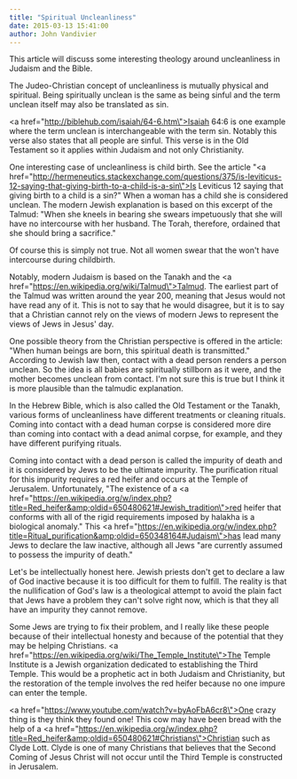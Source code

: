 ```yaml
---
title: "Spiritual Uncleanliness"
date: 2015-03-13 15:41:00
author: John Vandivier
---
```




This article will discuss some interesting theology around uncleanliness in Judaism and the Bible.

The Judeo-Christian concept of uncleanliness is mutually physical and spiritual. Being spiritually unclean is the same as being sinful and the term unclean itself may also be translated as sin.

<a href=\"http://biblehub.com/isaiah/64-6.htm\">Isaiah 64:6</a> is one example where the term unclean is interchangeable with the term sin. Notably this verse also states that all people are sinful. This verse is in the Old Testament so it applies within Judaism and not only Christianity.

One interesting case of uncleanliness is child birth. See the article \"<a href=\"http://hermeneutics.stackexchange.com/questions/375/is-leviticus-12-saying-that-giving-birth-to-a-child-is-a-sin\">Is Leviticus 12 saying that giving birth to a child is a sin?</a>\" When a woman has a child she is considered unclean. The modern Jewish explanation is based on this excerpt of the Talmud: \"When she kneels in bearing she swears impetuously that she will have no intercourse with her husband. The Torah, therefore, ordained that she should bring a sacrifice.\"

Of course this is simply not true. Not all women swear that the won't have intercourse during childbirth.

Notably, modern Judaism is based on the Tanakh and the <a href=\"https://en.wikipedia.org/wiki/Talmud\">Talmud</a>. The earliest part of the Talmud was written around the year 200, meaning that Jesus would not have read any of it. This is not to say that he would disagree, but it is to say that a Christian cannot rely on the views of modern Jews to represent the views of Jews in Jesus' day.

One possible theory from the Christian perspective is offered in the article: \"When human beings are born, this spiritual death is transmitted.\" According to Jewish law then, contact with a dead person renders a person unclean. So the idea is all babies are spiritually stillborn as it were, and the mother becomes unclean from contact. I'm not sure this is true but I think it is more plausible than the talmudic explanation.

In the Hebrew Bible, which is also called the Old Testament or the Tanakh, various forms of uncleanliness have different treatments or cleaning rituals. Coming into contact with a dead human corpse is considered more dire than coming into contact with a dead animal corpse, for example, and they have different purifying rituals.

Coming into contact with a dead person is called the impurity of death and it is considered by Jews to be the ultimate impurity. The purification ritual for this impurity requires a red heifer and occurs at the Temple of Jerusalem. Unfortunately, \"The existence of a <a href=\"https://en.wikipedia.org/w/index.php?title=Red_heifer&amp;oldid=650480621#Jewish_tradition\">red heifer</a> that conforms with all of the rigid requirements imposed by halakha is a biological anomaly.\" This <a href=\"https://en.wikipedia.org/w/index.php?title=Ritual_purification&amp;oldid=650348164#Judaism\">has lead many Jews to declare the law inactive</a>, although all Jews \"are currently assumed to possess the impurity of death.\"

Let's be intellectually honest here. Jewish priests don't get to declare a law of God inactive because it is too difficult for them to fulfill. The reality is that the nullification of God's law is a theological attempt to avoid the plain fact that Jews have a problem they can't solve right now, which is that they all have an impurity they cannot remove.

Some Jews are trying to fix their problem, and I really like these people because of their intellectual honesty and because of the potential that they may be helping Christians. <a href=\"https://en.wikipedia.org/wiki/The_Temple_Institute\">The Temple Institute</a> is a Jewish organization dedicated to establishing the Third Temple. This would be a prophetic act in both Judaism and Christianity, but the restoration of the temple involves the red heifer because no one impure can enter the temple.

<a href=\"https://www.youtube.com/watch?v=byAoFbA6cr8\">One crazy thing is they think they found one</a>! This cow may have been bread with the help of a <a href=\"https://en.wikipedia.org/w/index.php?title=Red_heifer&amp;oldid=650480621#Christians\">Christian such as Clyde Lott</a>. Clyde is one of many Christians that believes that the Second Coming of Jesus Christ will not occur until the Third Temple is constructed in Jerusalem.